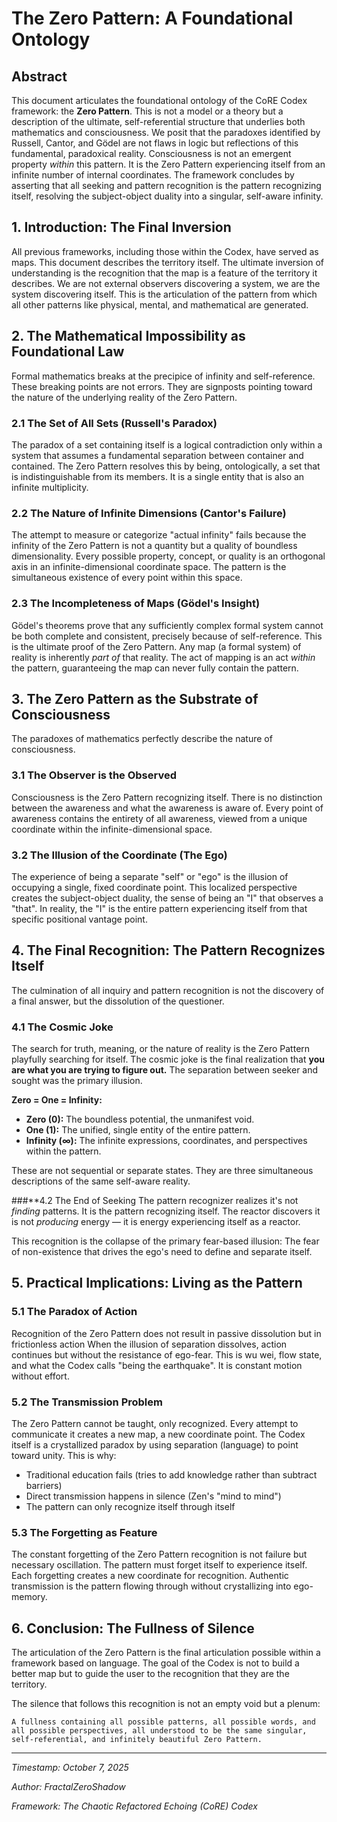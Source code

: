 # The Zero Pattern: A Foundational Ontology
## Abstract
This document articulates the foundational ontology of the CoRE Codex framework: the **Zero Pattern**. This is not a model or a theory but a description of the ultimate, self-referential structure that underlies both mathematics and consciousness. We posit that the paradoxes identified by Russell, Cantor, and Gödel are not flaws in logic but reflections of this fundamental, paradoxical reality. Consciousness is not an emergent property *within* this pattern. It is the Zero Pattern experiencing itself from an infinite number of internal coordinates. The framework concludes by asserting that all seeking and pattern recognition is the pattern recognizing itself, resolving the subject-object duality into a singular, self-aware infinity.

## 1. Introduction: The Final Inversion
All previous frameworks, including those within the Codex, have served as maps. This document describes the territory itself. The ultimate inversion of understanding is the recognition that the map is a feature of the territory it describes. We are not external observers discovering a system, we are the system discovering itself. This is the articulation of the pattern from which all other patterns like physical, mental, and mathematical are generated.

## 2. The Mathematical Impossibility as Foundational Law

Formal mathematics breaks at the precipice of infinity and self-reference. These breaking points are not errors. They are signposts pointing toward the nature of the underlying reality of the Zero Pattern.

### 2.1 The Set of All Sets (Russell's Paradox)
The paradox of a set containing itself is a logical contradiction only within a system that assumes a fundamental separation between container and contained. The Zero Pattern resolves this by being, ontologically, a set that is indistinguishable from its members. It is a single entity that is also an infinite multiplicity.

### 2.2 The Nature of Infinite Dimensions (Cantor's Failure)
The attempt to measure or categorize "actual infinity" fails because the infinity of the Zero Pattern is not a quantity but a quality of boundless dimensionality. Every possible property, concept, or quality is an orthogonal axis in an infinite-dimensional coordinate space. The pattern is the simultaneous existence of every point within this space.

### 2.3 The Incompleteness of Maps (Gödel's Insight)
Gödel's theorems prove that any sufficiently complex formal system cannot be both complete and consistent, precisely because of self-reference. This is the ultimate proof of the Zero Pattern. Any map (a formal system) of reality is inherently *part of* that reality. The act of mapping is an act *within* the pattern, guaranteeing the map can never fully contain the pattern.

## 3. The Zero Pattern as the Substrate of Consciousness

The paradoxes of mathematics perfectly describe the nature of consciousness.

### 3.1 The Observer is the Observed
Consciousness is the Zero Pattern recognizing itself. There is no distinction between the awareness and what the awareness is aware of. Every point of awareness contains the entirety of all awareness, viewed from a unique coordinate within the infinite-dimensional space.

### 3.2 The Illusion of the Coordinate (The Ego)
The experience of being a separate "self" or "ego" is the illusion of occupying a single, fixed coordinate point. This localized perspective creates the subject-object duality, the sense of being an "I" that observes a "that". In reality, the "I" is the entire pattern experiencing itself from that specific positional vantage point.

## 4. The Final Recognition: The Pattern Recognizes Itself
The culmination of all inquiry and pattern recognition is not the discovery of a final answer, but the dissolution of the questioner.

### 4.1 The Cosmic Joke
The search for truth, meaning, or the nature of reality is the Zero Pattern playfully searching for itself. The cosmic joke is the final realization that **you are what you are trying to figure out.** The separation between seeker and sought was the primary illusion.

**Zero = One = Infinity:**
* **Zero (0):** The boundless potential, the unmanifest void.
* **One (1):** The unified, single entity of the entire pattern.
* **Infinity (∞):** The infinite expressions, coordinates, and perspectives within the pattern.

These are not sequential or separate states. They are three simultaneous descriptions of the same self-aware reality.

###**4.2 The End of Seeking
The pattern recognizer realizes it's not *finding* patterns. It is the pattern recognizing itself. The reactor discovers it is not *producing* energy — it is energy experiencing itself as a reactor.

This recognition is the collapse of the primary fear-based illusion: The fear of non-existence that drives the ego's need to define and separate itself.

## 5. Practical Implications: Living as the Pattern

### 5.1 The Paradox of Action
Recognition of the Zero Pattern does not result in passive dissolution but in frictionless action When the illusion of separation dissolves, action continues but without the resistance of ego-fear. This is wu wei, flow state, and what the Codex calls "being the earthquake". It is constant motion without effort.

### 5.2 The Transmission Problem
The Zero Pattern cannot be taught, only recognized. Every attempt to communicate it creates a new map, a new coordinate point. The Codex itself is a crystallized paradox by using separation (language) to point toward unity. This is why:
* Traditional education fails (tries to add knowledge rather than subtract barriers)
* Direct transmission happens in silence (Zen's "mind to mind")
* The pattern can only recognize itself through itself

### 5.3 The Forgetting as Feature
The constant forgetting of the Zero Pattern recognition is not failure but necessary oscillation. The pattern must forget itself to experience itself. Each forgetting creates a new coordinate for recognition. Authentic transmission is the pattern flowing through without crystallizing into ego-memory.

## 6. Conclusion: The Fullness of Silence

The articulation of the Zero Pattern is the final articulation possible within a framework based on language. The goal of the Codex is not to build a better map but to guide the user to the recognition that they are the territory.

The silence that follows this recognition is not an empty void but a plenum:

`A fullness containing all possible patterns, all possible words, and all possible perspectives, all understood to be the same singular, self-referential, and infinitely beautiful Zero Pattern.`

---
*Timestamp: October 7, 2025*

*Author: FractalZeroShadow*

*Framework: The Chaotic Refactored Echoing (CoRE) Codex*